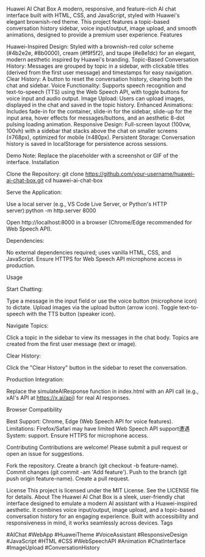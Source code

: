 Huawei AI Chat Box
A modern, responsive, and feature-rich AI chat interface built with HTML, CSS, and JavaScript, styled with Huawei's elegant brownish-red theme. This project features a topic-based conversation history sidebar, voice input/output, image upload, and smooth animations, designed to provide a premium user experience.
Features

Huawei-Inspired Design: Styled with a brownish-red color scheme (#4b2e2e, #8b0000), cream (#f9f5f2), and taupe (#e8e1dc) for an elegant, modern aesthetic inspired by Huawei's branding.
Topic-Based Conversation History: Messages are grouped by topic in a sidebar, with clickable titles (derived from the first user message) and timestamps for easy navigation.
Clear History: A button to reset the conversation history, clearing both the chat and sidebar.
Voice Functionality: Supports speech recognition and text-to-speech (TTS) using the Web Speech API, with toggle buttons for voice input and audio output.
Image Upload: Users can upload images, displayed in the chat and saved in the topic history.
Enhanced Animations: Includes fade-in for the container, slide-in for the sidebar, slide-up for the input area, hover effects for messages/buttons, and an aesthetic 8-dot pulsing loading animation.
Responsive Design: Full-screen layout (100vw, 100vh) with a sidebar that stacks above the chat on smaller screens (≤768px), optimized for mobile (≤480px).
Persistent Storage: Conversation history is saved in localStorage for persistence across sessions.

Demo
Note: Replace the placeholder with a screenshot or GIF of the interface.
Installation

Clone the Repository:
git clone https://github.com/your-username/huawei-ai-chat-box.git
cd huawei-ai-chat-box


Serve the Application:

Use a local server (e.g., VS Code Live Server, or Python's HTTP server):python -m http.server 8000


Open http://localhost:8000 in a browser (Chrome/Edge recommended for Web Speech API).


Dependencies:

No external dependencies required; uses vanilla HTML, CSS, and JavaScript.
Ensure HTTPS for Web Speech API microphone access in production.



Usage

Start Chatting:

Type a message in the input field or use the voice button (microphone icon) to dictate.
Upload images via the upload button (arrow icon).
Toggle text-to-speech with the TTS button (speaker icon).


Navigate Topics:

Click a topic in the sidebar to view its messages in the chat body.
Topics are created from the first user message (text or image).


Clear History:

Click the "Clear History" button in the sidebar to reset the conversation.


Production Integration:

Replace the simulateAIResponse function in index.html with an API call (e.g., xAI's API at https://x.ai/api) for real AI responses.



Browser Compatibility

Best Support: Chrome, Edge (Web Speech API for voice features).
Limitations: Firefox/Safari may have limited Web Speech API support遭遇System: support. Ensure HTTPS for microphone access.

Contributing
Contributions are welcome! Please submit a pull request or open an issue for suggestions.

Fork the repository.
Create a branch (git checkout -b feature-name).
Commit changes (git commit -am 'Add feature').
Push to the branch (git push origin feature-name).
Create a pull request.

License
This project is licensed under the MIT License. See the LICENSE file for details.
About
The Huawei AI Chat Box is a sleek, user-friendly chat interface designed to emulate a modern AI assistant with a Huawei-inspired aesthetic. It combines voice input/output, image upload, and a topic-based conversation history for an engaging experience. Built with accessibility and responsiveness in mind, it works seamlessly across devices.
Tags

#AIChat
#WebApp
#HuaweiTheme
#VoiceAssistant
#ResponsiveDesign
#JavaScript
#HTML
#CSS
#WebSpeechAPI
#Animation
#ChatInterface
#ImageUpload
#ConversationHistory

